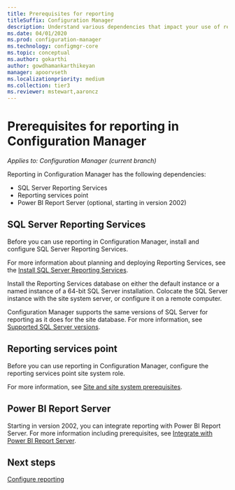```yaml
---
title: Prerequisites for reporting
titleSuffix: Configuration Manager
description: Understand various dependencies that impact your use of reporting in Configuration Manager.
ms.date: 04/01/2020
ms.prod: configuration-manager
ms.technology: configmgr-core
ms.topic: conceptual
ms.author: gokarthi
author: gowdhamankarthikeyan
manager: apoorvseth
ms.localizationpriority: medium
ms.collection: tier3
ms.reviewer: mstewart,aaroncz 
---
```


# Prerequisites for reporting in Configuration Manager

*Applies to: Configuration Manager (current branch)*

Reporting in Configuration Manager has the following dependencies:

- SQL Server Reporting Services
- Reporting services point
- Power BI Report Server (optional, starting in version 2002)

## SQL Server Reporting Services

Before you can use reporting in Configuration Manager, install and configure SQL Server Reporting Services.

For more information about planning and deploying Reporting Services, see the [Install SQL Server Reporting Services](/sql/reporting-services/install-windows/install-reporting-services).

Install the Reporting Services database on either the default instance or a named instance of a 64-bit SQL Server installation. Colocate the SQL Server instance with the site system server, or configure it on a remote computer.

Configuration Manager supports the same versions of SQL Server for reporting as it does for the site database. For more information, see [Supported SQL Server versions](../../plan-design/configs/support-for-sql-server-versions.md#bkmk_SQLVersions).

## Reporting services point

Before you can use reporting in Configuration Manager, configure the reporting services point site system role.

For more information, see [Site and site system prerequisites](../../plan-design/configs/site-and-site-system-prerequisites.md#reporting-services-point).

## Power BI Report Server

Starting in version 2002, you can integrate reporting with Power BI Report Server. For more information including prerequisites, see [Integrate with Power BI Report Server](powerbi-report-server.md).

## Next steps

[Configure reporting](configuring-reporting.md)